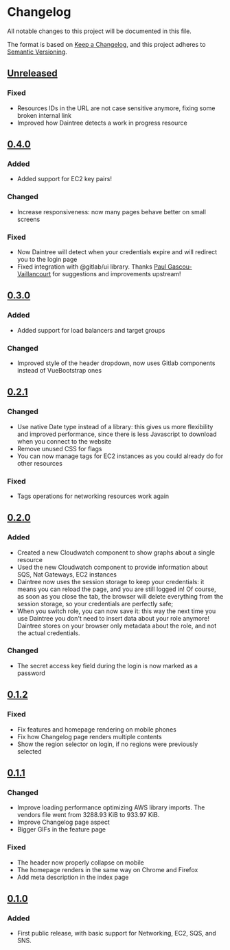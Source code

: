 # Changelog
All notable changes to this project will be documented in this file.

The format is based on [Keep a Changelog](https://keepachangelog.com/en/1.0.0/),
and this project adheres to [Semantic Versioning](https://semver.org/spec/v2.0.0.html).

## [Unreleased]

### Fixed

- Resources IDs in the URL are not case sensitive anymore, fixing some broken internal link
- Improved how Daintree detects a work in progress resource

## [0.4.0]

### Added

- Added support for EC2 key pairs!

### Changed

- Increase responsiveness: now many pages behave better on small screens

### Fixed

- Now Daintree will detect when your credentials expire and will redirect you to the login page
- Fixed integration with @gitlab/ui library. Thanks [Paul Gascou-Vaillancourt](https://gitlab.com/pgascouvaillancourt) for suggestions and improvements upstream!

## [0.3.0]

### Added

- Added support for load balancers and target groups

### Changed

- Improved style of the header dropdown, now uses Gitlab components instead of VueBootstrap ones

## [0.2.1]

### Changed

- Use native Date type instead of a library: this gives us more flexibility and improved performance, since there is 
  less Javascript to download when you connect to the website
- Remove unused CSS for flags
- You can now manage tags for EC2 instances as you could already do for other resources

### Fixed

- Tags operations for networking resources work again

## [0.2.0]

### Added

- Created a new Cloudwatch component to show graphs about a single resource
- Used the new Cloudwatch component to provide information about SQS, Nat Gateways, EC2 instances
- Daintree now uses the session storage to keep your credentials: it means you can reload the page, and you are still 
  logged in! Of course, as soon as you close the tab, the browser will delete everything from the session storage, so 
  your credentials are perfectly safe;
- When you switch role, you can now save it: this way the next time you use Daintree you don't need to insert data 
  about your role anymore! Daintree stores on your browser only metadata about the role, and not the actual credentials.
  
### Changed

- The secret access key field during the login is now marked as a password

## [0.1.2]

### Fixed

- Fix features and homepage rendering on mobile phones
- Fix how Changelog page renders multiple contents
- Show the region selector on login, if no regions were previously selected

## [0.1.1]

### Changed

- Improve loading performance optimizing AWS library imports. The vendors file went from 3288.93 KiB to 933.97 KiB.
- Improve Changelog page aspect
- Bigger GIFs in the feature page

### Fixed

- The header now properly collapse on mobile
- The homepage renders in the same way on Chrome and Firefox
- Add meta description in the index page

## [0.1.0]

### Added

- First public release, with basic support for Networking, EC2, SQS, and SNS.

[Unreleased]: https://gitlab.com/rpadovani/daintree/-/compare/v0.4.0...master
[0.4.0]: https://gitlab.com/rpadovani/daintree/-/compare/v0.3.0...v0.4.0
[0.3.0]: https://gitlab.com/rpadovani/daintree/-/compare/v0.2.1...v0.3.0
[0.2.1]: https://gitlab.com/rpadovani/daintree/-/compare/v0.2.0...v0.2.1
[0.2.0]: https://gitlab.com/rpadovani/daintree/-/compare/v0.1.2...v0.2.0
[0.1.2]: https://gitlab.com/rpadovani/daintree/-/compare/v0.1.1...v0.1.2
[0.1.1]: https://gitlab.com/rpadovani/daintree/-/compare/v0.1.0...v0.1.1
[0.1.0]: https://gitlab.com/rpadovani/daintree/-/tags/v0.1.0
